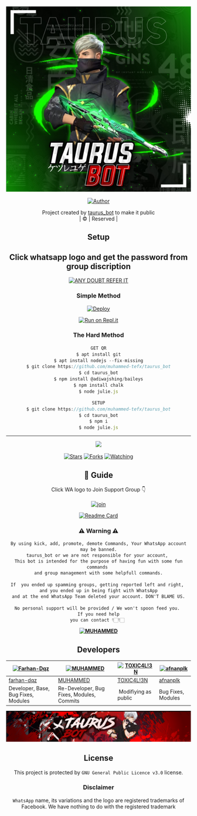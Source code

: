 <div align="center">

 </a>
</p>
<div align="center">
  <p align="center">
<img src=TAURUSGFX.jpg>
</p>
  <p align="center">
<a href="https://github.com/muhammed-tefx"><img title="Author" src="https://img.shields.io/badge/Author -muhammed-tefx/taurus_bot?color=blue&style=for-the-badge&logo=whatsapp"></a>
</p>
</div>
<p align="center">
Project created by <a href="https://github.com/muhammed-tefx">taurus_bot</a> to make it public
    <br>
       | © |
        Reserved |
    <br> 
</p>

## Setup
<div align="center"> 


## Click whatsapp logo and get the password from group discription

 [![ANY DOUBT REFER IT](https://github.com/Alien-alfa/PublicBot/blob/main/wlogo.svg.png)](https://chat.whatsapp.com/JCDXgSphA49EHxjPn813IL)


  ### Simple Method
  
[![Deploy](https://www.herokucdn.com/deploy/button.svg)](https://heroku.com/deploy?template=https://github.com/muhammed-tefx/taurus_bot) 
  
[![Run on Repl.it](https://repl.it/badge/github/quiec/whatsAlfa)](https://replit.com/@Amalser/Amalser)
  
### The Hard Method
```js
GET QR
$ apt install git
$ apt install nodejs --fix-missing
$ git clone https://github.com/muhammed-tefx/taurus_bot
$ cd taurus_bot
$ npm install @adiwajshing/baileys
$ npm install chalk
$ node julie.js
```
      
```js
SETUP
$ git clone https://github.com/muhammed-tefx/taurus_bot
$ cd taurus_bot
$ npm i
$ node julie.js
```

----

  <p align="center">
  <a href="httsp://github.com/muhammed-tefx/taurus_bot">
    
<a href="https://github.com/muhammed-tefx/followers">
<img src="https://img.shields.io/github/repo-size/muhammed-tefx/taurus_bot?color=green&label=Repo%20total%20size&style=plastic">
<p align="center">
<a href="https://github.com/muhammed-tefx/followers"
<img title="Followers" src="https://img.shields.io/github/followers/muhammed-tefx?color=blue&style=flat-square"></a>
<a href="https://github.com/muhammed-tefx/taurus_bot/stargazers/"><img title="Stars" src="https://img.shields.io/github/stars/muhammed-tefx/taurus_bot?color=blue&style=flat-square"></a>
<a href="https://github.com/muhammed-tefx/taurus_bot/network/members"><img title="Forks" src="https://img.shields.io/github/forks/muhammed-tefx/taurus_bot?color=blue&style=flat-square"></a>
<a href="https://github.com/muhammed-tefx/taurus_bot/watchers"><img title="Watching" src="https://img.shields.io/github/watchers/muhammed-tefx/taurus_bot?label=Watchers&color=blue&style=flat-square"></a>
</p>

## 📢 Guide
Click WA logo to Join Support Group 👇
    <br>
<br>
  [![join](https://github.com/Alien-alfa/PublicBot/blob/main/wlogo.svg.png)](https://chat.whatsapp.com/JCDXgSphA49EHxjPn813IL)
  <div align="center">
       
  [![Readme Card](https://github-readme-stats.vercel.app/api/pin/?username=muhammed-tefx&repo=taurus_bot&theme=nightowl)](https://github.com/muhammed-tefx/taurus_bot)
  </div>
    
### ⚠ Warning ⚠

```
By using kick, add, promote, demote Commands, Your WhatsApp account may be banned.
taurus_bot or we are not responsible for your account, 
This bot is intended for the purpose of having fun with some fun commands 
and group management with some helpfull commands.

If  you ended up spamming groups, getting reported left and right, 
and you ended up in being fight with WhatsApp
and at the end WhatsApp Team deleted your account. DON'T BLAME US.

No personal support will be provided / We won't spoon feed you. 
If you need help
you can contact 👇🏻👇🏻 
```
**[![MUHAMMED](https://www.linkpicture.com/q/WHTSPP-LOGO.png)](http://wa.me/919961050829?text=Can%20you%20help%20bro)**

## Developers
  <div align="center">
    
  [![Farhan-Dqz](https://github.com/farhan-dqz.png?size=100)](https://github.com/farhan-dqz) | [![MUHAMMED](https://github.com/muhammed-tefx.png?size=100)](https://github.com/muhammed-tefx) |  [![TOXIC4L!3N](https://github.com/Alien-alfa.png?size=100)](https://github.com/AI-VIKI) | [![afnanplk](https://github.com/afnanplk.png?size=100)](https://github.com/afnanplk) 
----|----|----|----
[farhan-dqz](https://github.com/farhan-dqz) | [MUHAMMED](https://github.com/muhammed-tefx) | [TOXIC4L!3N](https://github.com/AI-VIKI) | [afnanplk](https://github.com/afnanplk) 
Developer, Base, Bug Fixes, Modules| Re-Developer, Bug Fixes, Modules, Commits |  Modifiying  as   public | Bug Fixes, Modules 
  </div>
    
  <p align="center">
<img src=TEFX.jpg>

## License
This project is protected by `GNU General Public Licence v3.0` license.

### Disclaimer
`WhatsApp` name, its variations and the logo are registered trademarks of Facebook. We have nothing to do with the registered trademark
